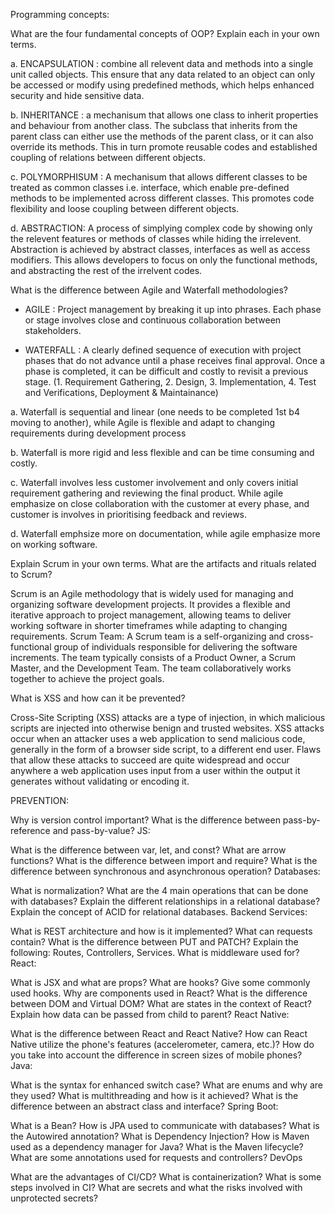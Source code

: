 Programming concepts:

What are the four fundamental concepts of OOP? Explain each in your own terms.

a. ENCAPSULATION : combine all relevent data and methods into a single unit called objects. This ensure that any data related to an object can only be accessed or modify using predefined methods, which helps enhanced security and hide sensitive data.

b. INHERITANCE : a mechanisum that allows one class to inherit properties and behaviour from another class. The subclass that inherits from the parent class can either use the methods of the parent class, or it can also override its methods. This in turn promote reusable codes and established coupling of relations between different objects.

c. POLYMORPHISUM : A mechanisum that allows different classes to be treated as common classes i.e. interface, which enable pre-defined methods to be implemented across different classes. This promotes code flexibility and loose coupling between different objects.

d. ABSTRACTION: A process of simplying complex code by showing only the relevent features or methods of classes while hiding the irrelevent. Abstraction is achieved by abstract classes, interfaces as well as access modifiers. This allows developers to focus on only the functional methods, and abstracting the rest of the irrelvent codes.

What is the difference between Agile and Waterfall methodologies?

- AGILE : Project management by breaking it up into phrases. Each phase or stage involves close and continuous collaboration between stakeholders.

- WATERFALL : A clearly defined sequence of execution with project phases that do not advance until a phase receives final approval. Once a phase is completed, it can be difficult and costly to revisit a previous stage. (1. Requirement Gathering, 2. Design, 3. Implementation, 4. Test and Verifications, Deployment & Maintainance)

a. Waterfall is sequential and linear (one needs to be completed 1st b4 moving to another), while Agile is flexible and adapt to changing requirements during development process

b. Waterfall is more rigid and less flexible and can be time consuming and costly.

c. Waterfall involves less customer involvement and only covers initial requirement gathering and reviewing the final product. While agile emphasize on close collaboration with the customer at every phase, and customer is involves in prioritising feedback and reviews.

d. Waterfall emphsize more on documentation, while agile emphasize more on working software.

Explain Scrum in your own terms. What are the artifacts and rituals related to Scrum?

Scrum is an Agile methodology that is widely used for managing and organizing software development projects. It provides a flexible and iterative approach to project management, allowing teams to deliver working software in shorter timeframes while adapting to changing requirements. Scrum Team: A Scrum team is a self-organizing and cross-functional group of individuals responsible for delivering the software increments. The team typically consists of a Product Owner, a Scrum Master, and the Development Team. The team collaboratively works together to achieve the project goals.

What is XSS and how can it be prevented?

Cross-Site Scripting (XSS) attacks are a type of injection, in which malicious scripts are injected into otherwise benign and trusted websites. XSS attacks occur when an attacker uses a web application to send malicious code, generally in the form of a browser side script, to a different end user. Flaws that allow these attacks to succeed are quite widespread and occur anywhere a web application uses input from a user within the output it generates without validating or encoding it.

PREVENTION:

Why is version control important?
What is the difference between pass-by-reference and pass-by-value?
JS:

What is the difference between var, let, and const?
What are arrow functions?
What is the difference between import and require?
What is the difference between synchronous and asynchronous operation?
Databases:

What is normalization?
What are the 4 main operations that can be done with databases?
Explain the different relationships in a relational database?
Explain the concept of ACID for relational databases.
Backend Services:

What is REST architecture and how is it implemented?
What can requests contain?
What is the difference between PUT and PATCH?
Explain the following: Routes, Controllers, Services.
What is middleware used for?
React:

What is JSX and what are props?
What are hooks? Give some commonly used hooks.
Why are components used in React?
What is the difference between DOM and Virtual DOM?
What are states in the context of React?
Explain how data can be passed from child to parent?
React Native:

What is the difference between React and React Native?
How can React Native utilize the phone's features (accelerometer, camera, etc.)?
How do you take into account the difference in screen sizes of mobile phones?
Java:

What is the syntax for enhanced switch case?
What are enums and why are they used?
What is multithreading and how is it achieved?
What is the difference between an abstract class and interface?
Spring Boot:

What is a Bean?
How is JPA used to communicate with databases?
What is the Autowired annotation?
What is Dependency Injection?
How is Maven used as a dependency manager for Java?
What is the Maven lifecycle?
What are some annotations used for requests and controllers?
DevOps

What are the advantages of CI/CD?
What is containerization?
What is some steps involved in CI?
What are secrets and what the risks involved with unprotected secrets?
